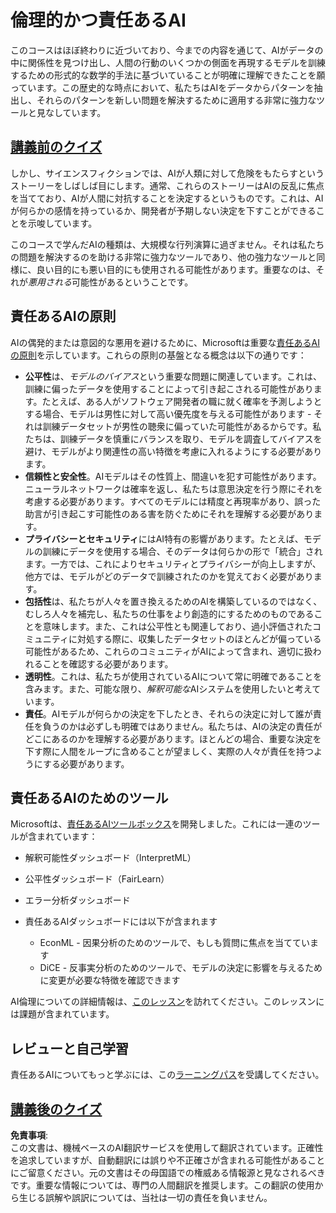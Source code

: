 # 倫理的かつ責任あるAI

このコースはほぼ終わりに近づいており、今までの内容を通じて、AIがデータの中に関係性を見つけ出し、人間の行動のいくつかの側面を再現するモデルを訓練するための形式的な数学的手法に基づいていることが明確に理解できたことを願っています。この歴史的な時点において、私たちはAIをデータからパターンを抽出し、それらのパターンを新しい問題を解決するために適用する非常に強力なツールと見なしています。

## [講義前のクイズ](https://white-water-09ec41f0f.azurestaticapps.net/quiz/5/)

しかし、サイエンスフィクションでは、AIが人類に対して危険をもたらすというストーリーをしばしば目にします。通常、これらのストーリーはAIの反乱に焦点を当てており、AIが人間に対抗することを決定するというものです。これは、AIが何らかの感情を持っているか、開発者が予期しない決定を下すことができることを示唆しています。

このコースで学んだAIの種類は、大規模な行列演算に過ぎません。それは私たちの問題を解決するのを助ける非常に強力なツールであり、他の強力なツールと同様に、良い目的にも悪い目的にも使用される可能性があります。重要なのは、それが*悪用される*可能性があるということです。

## 責任あるAIの原則

AIの偶発的または意図的な悪用を避けるために、Microsoftは重要な[責任あるAIの原則](https://www.microsoft.com/ai/responsible-ai?WT.mc_id=academic-77998-cacaste)を示しています。これらの原則の基盤となる概念は以下の通りです：

* **公平性**は、*モデルのバイアス*という重要な問題に関連しています。これは、訓練に偏ったデータを使用することによって引き起こされる可能性があります。たとえば、ある人がソフトウェア開発者の職に就く確率を予測しようとする場合、モデルは男性に対して高い優先度を与える可能性があります - それは訓練データセットが男性の聴衆に偏っていた可能性があるからです。私たちは、訓練データを慎重にバランスを取り、モデルを調査してバイアスを避け、モデルがより関連性の高い特徴を考慮に入れるようにする必要があります。
* **信頼性と安全性**。AIモデルはその性質上、間違いを犯す可能性があります。ニューラルネットワークは確率を返し、私たちは意思決定を行う際にそれを考慮する必要があります。すべてのモデルには精度と再現率があり、誤った助言が引き起こす可能性のある害を防ぐためにそれを理解する必要があります。
* **プライバシーとセキュリティ**にはAI特有の影響があります。たとえば、モデルの訓練にデータを使用する場合、そのデータは何らかの形で「統合」されます。一方では、これによりセキュリティとプライバシーが向上しますが、他方では、モデルがどのデータで訓練されたのかを覚えておく必要があります。
* **包括性**は、私たちが人々を置き換えるためのAIを構築しているのではなく、むしろ人々を補完し、私たちの仕事をより創造的にするためのものであることを意味します。また、これは公平性とも関連しており、過小評価されたコミュニティに対処する際に、収集したデータセットのほとんどが偏っている可能性があるため、これらのコミュニティがAIによって含まれ、適切に扱われることを確認する必要があります。
* **透明性**。これは、私たちが使用されているAIについて常に明確であることを含みます。また、可能な限り、*解釈可能な*AIシステムを使用したいと考えています。
* **責任**。AIモデルが何らかの決定を下したとき、それらの決定に対して誰が責任を負うのかは必ずしも明確ではありません。私たちは、AIの決定の責任がどこにあるのかを理解する必要があります。ほとんどの場合、重要な決定を下す際に人間をループに含めることが望ましく、実際の人々が責任を持つようにする必要があります。

## 責任あるAIのためのツール

Microsoftは、[責任あるAIツールボックス](https://github.com/microsoft/responsible-ai-toolbox)を開発しました。これには一連のツールが含まれています：

* 解釈可能性ダッシュボード（InterpretML）
* 公平性ダッシュボード（FairLearn）
* エラー分析ダッシュボード
* 責任あるAIダッシュボードには以下が含まれます

   - EconML - 因果分析のためのツールで、もしも質問に焦点を当てています
   - DiCE - 反事実分析のためのツールで、モデルの決定に影響を与えるために変更が必要な特徴を確認できます

AI倫理についての詳細情報は、[このレッスン](https://github.com/microsoft/ML-For-Beginners/tree/main/1-Introduction/3-fairness?WT.mc_id=academic-77998-cacaste)を訪れてください。このレッスンには課題が含まれています。

## レビューと自己学習

責任あるAIについてもっと学ぶには、この[ラーニングパス](https://docs.microsoft.com/learn/modules/responsible-ai-principles/?WT.mc_id=academic-77998-cacaste)を受講してください。

## [講義後のクイズ](https://white-water-09ec41f0f.azurestaticapps.net/quiz/6/)

**免責事項**:  
この文書は、機械ベースのAI翻訳サービスを使用して翻訳されています。正確性を追求していますが、自動翻訳には誤りや不正確さが含まれる可能性があることにご留意ください。元の文書はその母国語での権威ある情報源と見なされるべきです。重要な情報については、専門の人間翻訳を推奨します。この翻訳の使用から生じる誤解や誤訳については、当社は一切の責任を負いません。